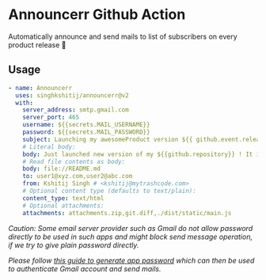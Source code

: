 # Announcerr Github Action

Automatically announce and send mails to list of subscribers on every product release 🚀 

## Usage

```yaml
- name: Announcerr
  uses: singhkshitij/announcerr@v2
  with:
    server_address: smtp.gmail.com
    server_port: 465
    username: ${{secrets.MAIL_USERNAME}}
    password: ${{secrets.MAIL_PASSWORD}}
    subject: Launching my awesomeProduct version ${{ github.event.release.tag_name }}
    # Literal body:
    body: Just launched new version of my ${{github.repository}} ! It is fully packed with awesome features.
    # Read file contents as body:
    body: file://README.md
    to: user1@xyz.com,user2@abc.com
    from: Kshitij Singh # <kshitij@mytrashcode.com>
    # Optional content type (defaults to text/plain):
    content_type: text/html
    # Optional attachments:
    attachments: attachments.zip,git.diff,./dist/static/main.js
```

*Caution: Some email server provider such as Gmail do not allow password directly to be used in such apps and might block send message operation, if we try to give plain password directly.*

*Please follow [this guide to generate app password](https://support.google.com/accounts/answer/185833?hl=en) which can then be used to authenticate Gmail account and send mails.*
